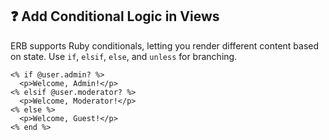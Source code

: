 ## ❓ Add Conditional Logic in Views

ERB supports Ruby conditionals, letting you render different content based on state. Use `if`, `elsif`, `else`, and `unless` for branching.

```erb
<% if @user.admin? %>
  <p>Welcome, Admin!</p>
<% elsif @user.moderator? %>
  <p>Welcome, Moderator!</p>
<% else %>
  <p>Welcome, Guest!</p>
<% end %>
```